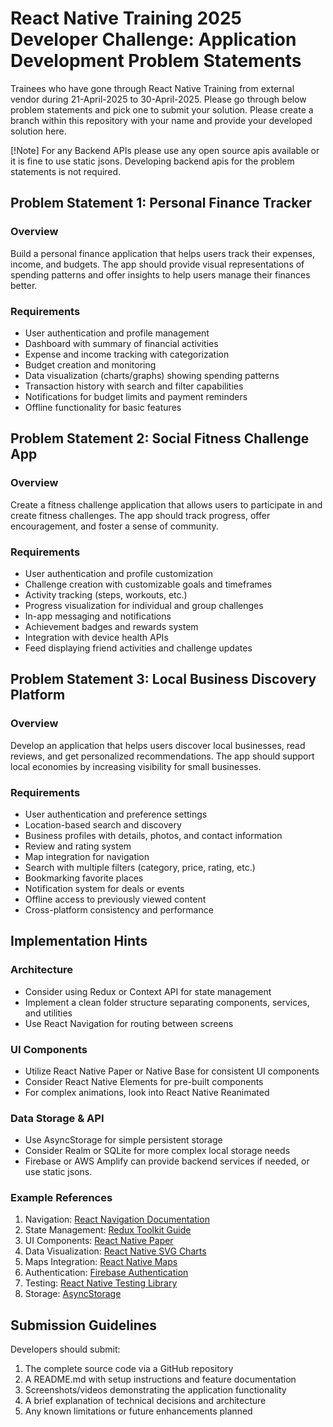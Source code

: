 # React Native Training 2025 Developer Challenge: Application Development Problem Statements

Trainees who have gone through React Native Training from external vendor during 21-April-2025 to 30-April-2025. Please go through below problem statements and pick one to submit your solution. Please create a branch within this repository with your name and provide your developed solution here. 

[!Note]
For any Backend APIs please use any open source apis available or it is fine to use static jsons. Developing backend apis for the problem statements is not required. 

## Problem Statement 1: Personal Finance Tracker

### Overview
Build a personal finance application that helps users track their expenses, income, and budgets. The app should provide visual representations of spending patterns and offer insights to help users manage their finances better.

### Requirements
- User authentication and profile management
- Dashboard with summary of financial activities
- Expense and income tracking with categorization
- Budget creation and monitoring
- Data visualization (charts/graphs) showing spending patterns
- Transaction history with search and filter capabilities
- Notifications for budget limits and payment reminders
- Offline functionality for basic features

## Problem Statement 2: Social Fitness Challenge App

### Overview
Create a fitness challenge application that allows users to participate in and create fitness challenges. The app should track progress, offer encouragement, and foster a sense of community.

### Requirements
- User authentication and profile customization
- Challenge creation with customizable goals and timeframes
- Activity tracking (steps, workouts, etc.)
- Progress visualization for individual and group challenges
- In-app messaging and notifications
- Achievement badges and rewards system
- Integration with device health APIs
- Feed displaying friend activities and challenge updates

## Problem Statement 3: Local Business Discovery Platform

### Overview
Develop an application that helps users discover local businesses, read reviews, and get personalized recommendations. The app should support local economies by increasing visibility for small businesses.

### Requirements
- User authentication and preference settings
- Location-based search and discovery
- Business profiles with details, photos, and contact information
- Review and rating system
- Map integration for navigation
- Search with multiple filters (category, price, rating, etc.)
- Bookmarking favorite places
- Notification system for deals or events
- Offline access to previously viewed content
- Cross-platform consistency and performance

## Implementation Hints

### Architecture
- Consider using Redux or Context API for state management
- Implement a clean folder structure separating components, services, and utilities
- Use React Navigation for routing between screens

### UI Components
- Utilize React Native Paper or Native Base for consistent UI components
- Consider React Native Elements for pre-built components
- For complex animations, look into React Native Reanimated

### Data Storage & API
- Use AsyncStorage for simple persistent storage
- Consider Realm or SQLite for more complex local storage needs
- Firebase or AWS Amplify can provide backend services if needed, or use static jsons.

### Example References

1. Navigation: [React Navigation Documentation](https://reactnavigation.org/docs/getting-started)
2. State Management: [Redux Toolkit Guide](https://redux-toolkit.js.org/introduction/getting-started)
3. UI Components: [React Native Paper](https://callstack.github.io/react-native-paper/)
4. Data Visualization: [React Native SVG Charts](https://github.com/JesperLekland/react-native-svg-charts)
5. Maps Integration: [React Native Maps](https://github.com/react-native-maps/react-native-maps)
6. Authentication: [Firebase Authentication](https://rnfirebase.io/auth/usage)
7. Testing: [React Native Testing Library](https://callstack.github.io/react-native-testing-library/)
8. Storage: [AsyncStorage](https://react-native-async-storage.github.io/async-storage/docs/usage/)

## Submission Guidelines

Developers should submit:
1. The complete source code via a GitHub repository
2. A README.md with setup instructions and feature documentation
3. Screenshots/videos demonstrating the application functionality
4. A brief explanation of technical decisions and architecture
5. Any known limitations or future enhancements planned
